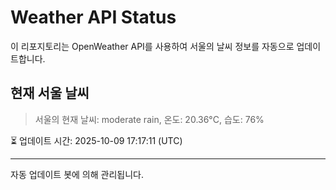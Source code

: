 
# Weather API Status

이 리포지토리는 OpenWeather API를 사용하여 서울의 날씨 정보를 자동으로 업데이트합니다.

## 현재 서울 날씨
> 서울의 현재 날씨: moderate rain, 온도: 20.36°C, 습도: 76%

⏳ 업데이트 시간: 2025-10-09 17:17:11 (UTC)

---
자동 업데이트 봇에 의해 관리됩니다.
